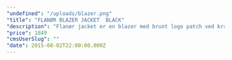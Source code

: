 ```yaml
---
"undefined": "/uploads/blazer.png"
"title": "FLANØR BLAZER JACKET  BLACK"
"description": "Flanør jacket er en blazer med brunt logo patch ved kraven. Selve kraven, lommer og ærmekanter er i ruskind. Blazeren er foret og kan derfor bruges som jakke. Bruges med en skjorte til et formelt look eller med Tee til et casual-smart look.\n\n"
"price": 1849
"cmsUserSlug": ""
"date": 2015-08-02T22:00:00.000Z
---
```


